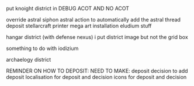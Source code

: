put knoight district in
    DEBUG ACOT AND NO ACOT

override astral siphon astral action to automatically add the astral thread deposit
stellarcraft printer
mega art installation
eludium stuff


hangar district (with defense nexus)
    i put district image but not the grid box

something to do with iodizium

archaelogy district


REMINDER ON HOW TO DEPOSIT:
    NEED TO MAKE:
        deposit
        decision to add deposit
        localisation for deposit and decision
        icons for deposit and decision